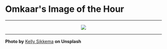 # Omkaar's Image of the Hour

---

<div align="center">

<a href="https://unsplash.com/photos/an-open-notebook-and-pens-on-a-desk-hBdaqrr5Z3k">
  <img src="https://images.unsplash.com/photo-1743385779312-73ea241025d8?crop=entropy&cs=tinysrgb&fit=max&fm=jpg&ixid=M3w3NjA2Nzh8MHwxfHJhbmRvbXx8fHx8fHx8fDE3NTQ3MTU2MDB8&ixlib=rb-4.1.0&q=80&w=1080" style="max-width:100%; height:auto;">
</a>



</div>

---

**Photo by** [Kelly Sikkema](https://unsplash.com/@kellysikkema) **on Unsplash**
